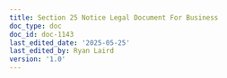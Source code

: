 ```yaml
---
title: Section 25 Notice Legal Document For Business
doc_type: doc
doc_id: doc-1143
last_edited_date: '2025-05-25'
last_edited_by: Ryan Laird
version: '1.0'
---
```



